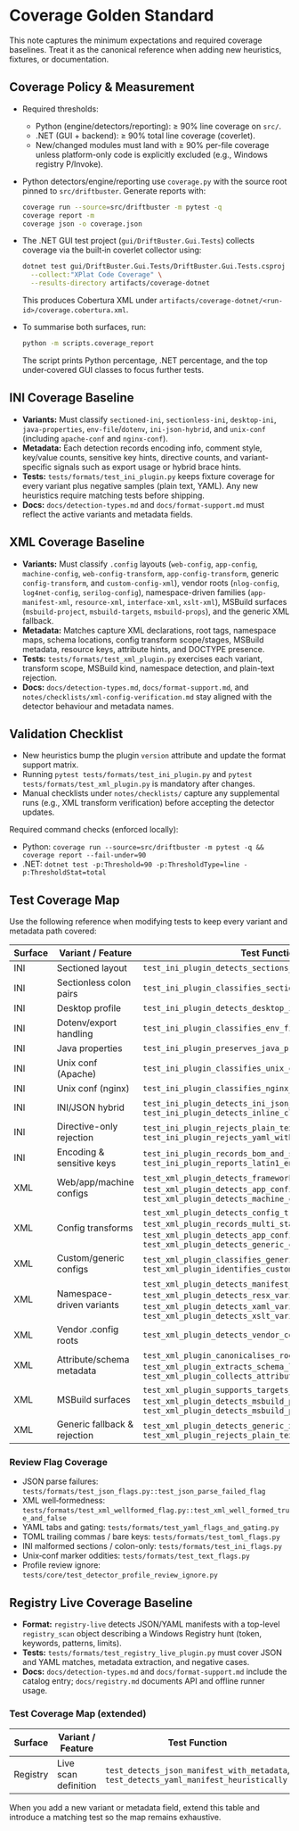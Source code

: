 # Coverage Golden Standard

This note captures the minimum expectations and required coverage baselines.
Treat it as the canonical reference when adding new heuristics, fixtures, or
documentation.

## Coverage Policy & Measurement

- Required thresholds:
  - Python (engine/detectors/reporting): ≥ 90% line coverage on `src/`.
  - .NET (GUI + backend): ≥ 90% total line coverage (coverlet). 
  - New/changed modules must land with ≥ 90% per-file coverage unless
    platform-only code is explicitly excluded (e.g., Windows registry P/Invoke).

- Python detectors/engine/reporting use `coverage.py` with the source root
  pinned to `src/driftbuster`. Generate reports with:

  ```sh
  coverage run --source=src/driftbuster -m pytest -q
  coverage report -m
  coverage json -o coverage.json
  ```

- The .NET GUI test project (`gui/DriftBuster.Gui.Tests`) collects coverage via
  the built‑in coverlet collector using:

  ```sh
  dotnet test gui/DriftBuster.Gui.Tests/DriftBuster.Gui.Tests.csproj \
    --collect:"XPlat Code Coverage" \
    --results-directory artifacts/coverage-dotnet
  ```

  This produces Cobertura XML under
  `artifacts/coverage-dotnet/<run-id>/coverage.cobertura.xml`.

- To summarise both surfaces, run:

  ```sh
  python -m scripts.coverage_report
  ```

  The script prints Python percentage, .NET percentage, and the top
  under‑covered GUI classes to focus further tests.

## INI Coverage Baseline
- **Variants:** Must classify `sectioned-ini`, `sectionless-ini`, `desktop-ini`,
  `java-properties`, `env-file`/`dotenv`, `ini-json-hybrid`, and
  `unix-conf` (including `apache-conf` and `nginx-conf`).
- **Metadata:** Each detection records encoding info, comment style, key/value
  counts, sensitive key hints, directive counts, and variant-specific signals
  such as export usage or hybrid brace hints.
- **Tests:** `tests/formats/test_ini_plugin.py` keeps fixture coverage for every
  variant plus negative samples (plain text, YAML). Any new heuristics require
  matching tests before shipping.
- **Docs:** `docs/detection-types.md` and `docs/format-support.md` must reflect
  the active variants and metadata fields.

## XML Coverage Baseline
- **Variants:** Must classify `.config` layouts (`web-config`, `app-config`,
  `machine-config`, `web-config-transform`, `app-config-transform`, generic
  `config-transform`, and `custom-config-xml`), vendor roots (`nlog-config`,
  `log4net-config`, `serilog-config`), namespace-driven families
  (`app-manifest-xml`, `resource-xml`, `interface-xml`, `xslt-xml`), MSBuild
  surfaces (`msbuild-project`, `msbuild-targets`, `msbuild-props`), and the
  generic XML fallback.
- **Metadata:** Matches capture XML declarations, root tags, namespace maps,
  schema locations, config transform scope/stages, MSBuild metadata, resource
  keys, attribute hints, and DOCTYPE presence.
- **Tests:** `tests/formats/test_xml_plugin.py` exercises each variant,
  transform scope, MSBuild kind, namespace detection, and plain-text rejection.
- **Docs:** `docs/detection-types.md`, `docs/format-support.md`, and
  `notes/checklists/xml-config-verification.md` stay aligned with the detector
  behaviour and metadata names.

## Validation Checklist
- New heuristics bump the plugin `version` attribute and update the format
  support matrix.
- Running `pytest tests/formats/test_ini_plugin.py` and
  `pytest tests/formats/test_xml_plugin.py` is mandatory after changes.
- Manual checklists under `notes/checklists/` capture any supplemental runs
  (e.g., XML transform verification) before accepting the detector updates.

Required command checks (enforced locally):

- Python: `coverage run --source=src/driftbuster -m pytest -q && coverage report --fail-under=90`
- .NET: `dotnet test -p:Threshold=90 -p:ThresholdType=line -p:ThresholdStat=total`

## Test Coverage Map

Use the following reference when modifying tests to keep every variant and
metadata path covered:

| Surface | Variant / Feature | Test Function |
|---------|-------------------|---------------|
| INI | Sectioned layout | `test_ini_plugin_detects_sections_and_keys` |
| INI | Sectionless colon pairs | `test_ini_plugin_classifies_sectionless_ini_variant` |
| INI | Desktop profile | `test_ini_plugin_detects_desktop_ini_variant` |
| INI | Dotenv/export handling | `test_ini_plugin_classifies_env_files` |
| INI | Java properties | `test_ini_plugin_preserves_java_properties_classification` |
| INI | Unix conf (Apache) | `test_ini_plugin_classifies_unix_conf_variants` |
| INI | Unix conf (nginx) | `test_ini_plugin_classifies_nginx_conf_variant` |
| INI | INI/JSON hybrid | `test_ini_plugin_detects_ini_json_hybrids` / `test_ini_plugin_detects_inline_closing_json_hybrid` |
| INI | Directive-only rejection | `test_ini_plugin_rejects_plain_text` / `test_ini_plugin_rejects_yaml_with_colons` |
| INI | Encoding & sensitive keys | `test_ini_plugin_records_bom_and_sensitive_hints` / `test_ini_plugin_reports_latin1_encoding` |
| XML | Web/app/machine configs | `test_xml_plugin_detects_framework_config`, `test_xml_plugin_detects_app_config_variant`, `test_xml_plugin_detects_machine_config_variant` |
| XML | Config transforms | `test_xml_plugin_detects_config_transform_scope`, `test_xml_plugin_records_multi_stage_transform_metadata`, `test_xml_plugin_detects_app_config_transform_variant`, `test_xml_plugin_detects_generic_config_transform_variant` |
| XML | Custom/generic configs | `test_xml_plugin_classifies_generic_web_or_app_config`, `test_xml_plugin_identifies_custom_config_xml` |
| XML | Namespace-driven variants | `test_xml_plugin_detects_manifest_variant`, `test_xml_plugin_detects_resx_variant_via_namespace`, `test_xml_plugin_detects_xaml_variant_via_namespace`, `test_xml_plugin_detects_xslt_variant` |
| XML | Vendor .config roots | `test_xml_plugin_detects_vendor_config_roots` |
| XML | Attribute/schema metadata | `test_xml_plugin_canonicalises_root_attributes`, `test_xml_plugin_extracts_schema_locations`, `test_xml_plugin_collects_attribute_hints` |
| XML | MSBuild surfaces | `test_xml_plugin_supports_targets_extension`, `test_xml_plugin_detects_msbuild_props_variant`, `test_xml_plugin_detects_msbuild_project_metadata` |
| XML | Generic fallback & rejection | `test_xml_plugin_detects_generic_xml_variant`, `test_xml_plugin_rejects_plain_text` |

### Review Flag Coverage

- JSON parse failures: `tests/formats/test_json_flags.py::test_json_parse_failed_flag`
- XML well‑formedness: `tests/formats/test_xml_wellformed_flag.py::test_xml_well_formed_true_and_false`
- YAML tabs and gating: `tests/formats/test_yaml_flags_and_gating.py`
- TOML trailing commas / bare keys: `tests/formats/test_toml_flags.py`
- INI malformed sections / colon-only: `tests/formats/test_ini_flags.py`
- Unix‑conf marker oddities: `tests/formats/test_text_flags.py`
- Profile review ignore: `tests/core/test_detector_profile_review_ignore.py`

## Registry Live Coverage Baseline
- **Format:** `registry-live` detects JSON/YAML manifests with a top-level
  `registry_scan` object describing a Windows Registry hunt (token, keywords,
  patterns, limits).
- **Tests:** `tests/formats/test_registry_live_plugin.py` must cover JSON and
  YAML matches, metadata extraction, and negative cases.
- **Docs:** `docs/detection-types.md` and `docs/format-support.md` include the
  catalog entry; `docs/registry.md` documents API and offline runner usage.

### Test Coverage Map (extended)
| Surface | Variant / Feature | Test Function |
|---------|-------------------|---------------|
| Registry | Live scan definition | `test_detects_json_manifest_with_metadata`, `test_detects_yaml_manifest_heuristically` |

When you add a new variant or metadata field, extend this table and introduce a
matching test so the map remains exhaustive.
